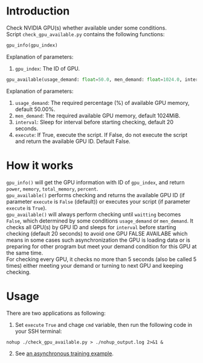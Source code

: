 # Introduction
Check NVIDIA GPU(s) whether available under some conditions.  
Script ```check_gpu_available.py``` contains the following functions:  
```python
gpu_info(gpu_index)
```
Explanation of parameters: 
1. ```gpu_index```: The ID of GPU.

```python
gpu_available(usage_demand: float=50.0, men_demand: float=1024.0, interval: int=20, execute: bool=False)
```
Explanation of parameters: 
1. ```usage_demand```: The required percentage (%) of available GPU memory, default 50.00%.
2. ```men_demand```: The required available GPU memory, default 1024MiB. 
3. ```interval```: Sleep for interval before starting checking, default 20 seconds.
4. ```execute```: If True, execute the script. If False, do not execute the script and return the available GPU ID. Default False.


# How it works
```gpu_info()``` will get the GPU information with ID of ```gpu_index```, and return ```power```, ```memory```, ```total_memory```, ```percent```.  
```gpu_available()``` performs checking and returns the available GPU ID (if parameter ```execute``` is ```False``` (default)) or executes your script (if parameter ```execute``` is ```True```).  
```gpu_available()```  will always perform checking until ```waitting``` becomes ```False```, which determined by some conditions ```usage_demand``` or ```men_demand```.
It checks all GPU(s) by GPU ID and sleeps for ```interval``` before starting checking (default 20 seconds) to avoid one GPU FALSE AVAILABE which means in some cases such asynchronization the GPU is loading data or is preparing for other program but meet your demand condition for this GPU at the same time.  
For checking every GPU, it checks no more than 5 seconds (also be called 5 times) either meeting your demand or turning to next GPU and keeping checking.

# Usage
There are two applications as following:
1. Set ```execute``` ```True``` and chage ```cmd``` variable, then run the following code in your SSH terminal:
```shell
nohup ./check_gpu_available.py > ./nohup_output.log 2>&1 &
```
2. See [an asynchronous training example](https://github.com/EpicTian/async_train).
